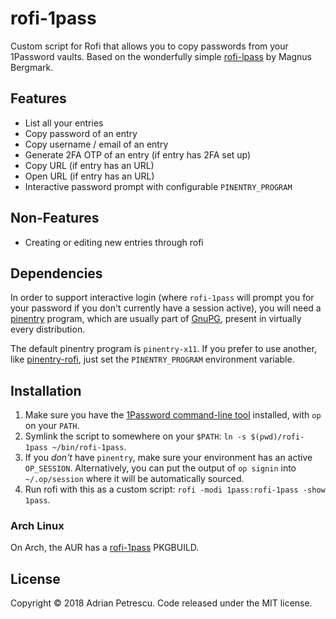 # rofi-1pass

Custom script for Rofi that allows you to copy passwords from your 1Password vaults. Based on the
wonderfully simple [rofi-lpass](https://github.com/Mange/rofi-lpass) by Magnus Bergmark.

## Features

* List all your entries
* Copy password of an entry
* Copy username / email of an entry
* Generate 2FA OTP of an entry (if entry has 2FA set up)
* Copy URL (if entry has an URL)
* Open URL (if entry has an URL)
* Interactive password prompt with configurable `PINENTRY_PROGRAM`

## Non-Features

* Creating or editing new entries through rofi

## Dependencies

In order to support interactive login (where `rofi-1pass` will prompt you for your password if you
don't currently have a session active), you will need a [pinentry](https://www.gnupg.org/related_software/pinentry/index.html)
program, which are usually part of [GnuPG](https://www.gnupg.org/), present in virtually every distribution.

The default pinentry program is `pinentry-x11`. If you prefer to use another, like [pinentry-rofi](https://gist.github.com/sardemff7/759cbf956bea20d382a6128c641d2746),
just set the `PINENTRY_PROGRAM` environment variable.

## Installation

1. Make sure you have the [1Password command-line tool](https://support.1password.com/command-line-getting-started/)
installed, with `op` on your `PATH`.
2. Symlink the script to somewhere on your `$PATH`: `ln -s $(pwd)/rofi-1pass ~/bin/rofi-1pass`.
3. If you _don't_ have `pinentry`, make sure your environment has an active `OP_SESSION`.
Alternatively, you can put the output of `op signin` into `~/.op/session` where it will be
automatically sourced.
4. Run rofi with this as a custom script: `rofi -modi 1pass:rofi-1pass -show 1pass`.

### Arch Linux

On Arch, the AUR has a [rofi-1pass](https://aur.archlinux.org/packages/rofi-1pass/) PKGBUILD.
## License

Copyright © 2018 Adrian Petrescu. Code released under the MIT license.
